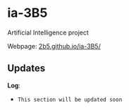 # ia-3B5
Artificial Intelligence project
  
  
Webpage: [2b5.github.io/ia-3B5/](https://2b5.github.io/ia-3B5/)
  
## Updates

**Log**:
+ `This section will be updated soon`

